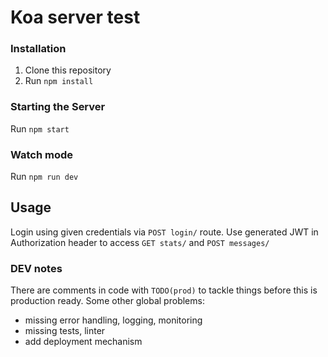 # Koa server test

### Installation

1. Clone this repository
2. Run `npm install`

### Starting the Server
Run `npm start`

### Watch mode
Run `npm run dev`

## Usage
Login using given credentials via `POST login/` route.
Use generated JWT in Authorization header to access `GET stats/` and `POST messages/`

### DEV notes
There are comments in code with `TODO(prod)` to tackle things before this is production ready.
Some other global problems: 
- missing error handling, logging, monitoring
- missing tests, linter
- add deployment mechanism
